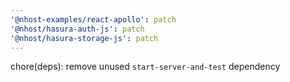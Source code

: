 ```yaml
---
'@nhost-examples/react-apollo': patch
'@nhost/hasura-auth-js': patch
'@nhost/hasura-storage-js': patch
---
```


chore(deps): remove unused `start-server-and-test` dependency
